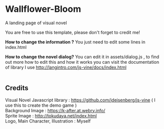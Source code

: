 # Wallflower-Bloom
A landing page of visual novel <br>

You are free to use this template, please don't forget to credit me! <br>

<b>How to change the information ?</b>
You just need to edit some lines in index.html

<b>How to change the novel dialog?</b>
You can edit it in assets/dialog.js , to find out more how to edit this and how it works you can visit the documentation of library I use http://langintro.com/js-vine/docs/index.html
<br><br>

## Credits
Visual Novel Javascript library : https://github.com/jdeisenberg/js-vine ( I use this to create the demo game ) <br>
Background Image : https://k-after.at.webry.info/ <br>
Sprite Image : http://tokudaya.net/index.html <br>
Logo, Main Character, Illustration : Myself <br>

